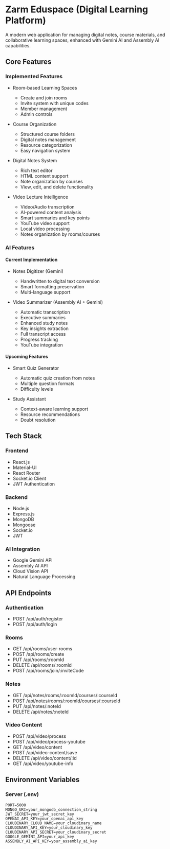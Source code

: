 # Zarm Eduspace (Digital Learning Platform)

A modern web application for managing digital notes, course materials, and collaborative learning spaces, enhanced with Gemini AI and Assembly AI capabilities.

## Core Features

### Implemented Features

- Room-based Learning Spaces
  - Create and join rooms
  - Invite system with unique codes
  - Member management
  - Admin controls

- Course Organization
  - Structured course folders
  - Digital notes management
  - Resource categorization
  - Easy navigation system

- Digital Notes System
  - Rich text editor
  - HTML content support
  - Note organization by courses
  - View, edit, and delete functionality

- Video Lecture Intelligence
  - Video/Audio transcription
  - AI-powered content analysis
  - Smart summaries and key points
  - YouTube video support
  - Local video processing
  - Notes organization by rooms/courses

### AI Features

#### Current Implementation

- Notes Digitizer (Gemini)
  - Handwritten to digital text conversion
  - Smart formatting preservation
  - Multi-language support

- Video Summarizer (Assembly AI + Gemini)
  - Automatic transcription
  - Executive summaries
  - Enhanced study notes
  - Key insights extraction
  - Full transcript access
  - Progress tracking
  - YouTube integration

#### Upcoming Features

- Smart Quiz Generator
  - Automatic quiz creation from notes
  - Multiple question formats
  - Difficulty levels

- Study Assistant
  - Context-aware learning support
  - Resource recommendations
  - Doubt resolution

## Tech Stack

### Frontend
- React.js
- Material-UI
- React Router
- Socket.io Client
- JWT Authentication

### Backend
- Node.js
- Express.js
- MongoDB
- Mongoose
- Socket.io
- JWT

### AI Integration
- Google Gemini API
- Assembly AI API
- Cloud Vision API
- Natural Language Processing

## API Endpoints

### Authentication
- POST /api/auth/register
- POST /api/auth/login

### Rooms
- GET /api/rooms/user-rooms
- POST /api/rooms/create
- PUT /api/rooms/:roomId
- DELETE /api/rooms/:roomId
- POST /api/rooms/join/:inviteCode

### Notes
- GET /api/notes/rooms/:roomId/courses/:courseId
- POST /api/notes/rooms/:roomId/courses/:courseId
- PUT /api/notes/:noteId
- DELETE /api/notes/:noteId

### Video Content
- POST /api/video/process
- POST /api/video/process-youtube
- GET /api/video/content
- POST /api/video-content/save
- DELETE /api/video/content/:id
- GET /api/video/youtube-info

## Environment Variables

### Server (.env)
```env
PORT=5000
MONGO_URI=your_mongodb_connection_string
JWT_SECRET=your_jwt_secret_key
OPENAI_API_KEY=your_openai_api_key
CLOUDINARY_CLOUD_NAME=your_cloudinary_name
CLOUDINARY_API_KEY=your_cloudinary_key
CLOUDINARY_API_SECRET=your_cloudinary_secret
GOOGLE_GEMINI_API=your_api_key
ASSEMBLY_AI_API_KEY=your_assembly_ai_key
